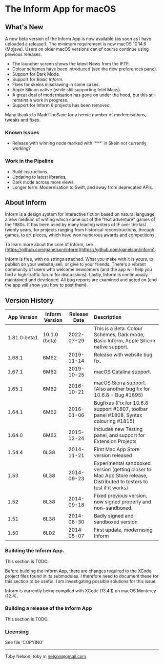 # The Inform App for macOS

## What's New
A new beta version of the Inform App is now available (as soon as I have uploaded a release!). The minimum requirement is now macOS 10.14.6 (Mojave). Users on older macOS versions can of course continue using previous releases.

- The launcher screen shows the latest News from the IFTF.
- Colour schemes have been introduced (see the new preferences pane).
- Support for Dark Mode.
- Support for *Basic Inform*.
- Fixes for skeins misdrawing in some cases.
- Apple Silicon native (while still supporting Intel Macs).
- A great deal of modernisation has gone on under the hood, but this still remains a work in progress.
- Support for Inform 6 projects has been removed.

Many thanks to MaddTheSane for a heroic number of modernisations, tweaks and fixes.

### Known Issues
- Release with winning node marked with '***' in Skein not currently working?

### Work in the Pipeline
- Build instructions.
- Updating to latest libraries.
- Dark mode across more views.
- Longer term: Modernisation to Swift, and away from deprecated APIs.

## About Inform
Inform is a design system for interactive fiction based on natural language, a new medium of writing which came out of the "text adventure" games of the 1980s. It has been used by many leading writers of IF over the last twenty years, for projects ranging from historical reconstructions, through games, to art pieces, which have won numerous awards and competitions.

To learn more about the core of Inform, see [https://github.com/ganelson/inform](https://github.com/ganelson/inform).

Inform is free, with no strings attached. What you make with it is yours, to publish on your website, sell, or give to your friends. There's a vibrant community of users who welcome newcomers (and the app will help you find a high-traffic forum for discussions). Lastly, Inform is continuously maintained and developed. All bug reports are examined and acted on (and the app will show you how to post them).

## Version History

App Version  | Inform Version | Release Date | Description
------------ | -------------- | ------------ | :---------------------------------------
1.81.0&#8209;beta1 | 10.1.0 (beta)  | 2022-07-29   | This is a Beta. Colour Schemes, Dark mode, Basic Inform, Apple Silicon native support.
1.68.1       | 6M62           | 2019-11-14   | Release with website bug fix.
1.67.1       | 6M62           | 2019-10-25   | macOS Catalina support.
1.65.1       | 6M62           | 2016-10-21   | macOS Sierra support. (Also another bug fix for 10.6.8 - Bug #1895)
1.64.1       | 6M62           | 2016-01-06   | Bugfixes (Fix for 10.6.8 support #1807, toolbar panel #1808, Syntax colouring #1815)
1.64.0       | 6M62           | 2015-12-24   | Includes new Testing panel, and support for Extension Projects
1.54.4       | 6L38           | 2014-11-21   | First Mac App Store version released
1.53         | 6L38           | 2014-09-23   | Experimental sandboxed version (getting closer to Mac App Store release, Distributed to testers to test if it works)
1.52         | 6L38           | 2014-09-18   | Fixed previous version, now signed properly and non-sandboxed.
1.51         | 6L38           | 2014-08-30   | Badly signed and sandboxed version
1.50         | 6L02           | 2014-05-07   | First update, modernising Inform

### Building the Inform App.
This section is TODO.

Before building the Inform App, there are changes required to the XCode project files found in its submodules. I therefore need to document these for this section to be useful. I am investigating possible solutions for this issue.

Inform is currently being compiled with XCode (13.4.1) on macOS Monterey (12.4).

### Building a release of the Inform App
This section is TODO.

### Licensing
See file 'COPYING'

------------------------------------------------
Toby Nelson, toby m nelson@gmail.com

